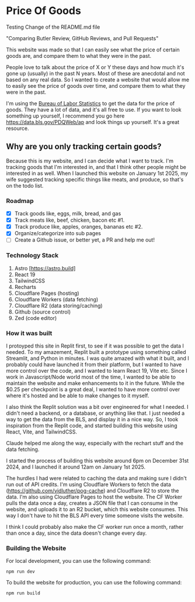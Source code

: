 # Price Of Goods

Testing Change of the README.md file

"Comparing Butler Review, GitHub Reviews, and Pull Requests"

This website was made so that I can easily see what the price of certain goods are, and compare them to what they were in the past.

People love to talk about the price of X or Y these days and how much it's gone up (usually) in the past N years. Most of these are anecdotal and not based on any real data.
So I wanted to create a website that would allow me to easily see the price of goods over time, and compare them to what they were in the past.

I'm using the [Bureau of Labor Statistics](https://www.bls.gov/) to get the data for the price of goods. They have a lot of data, and it's all free to use.
If you want to look something up yourself, I recommend you go here <https://data.bls.gov/PDQWeb/ap> and look things up yourself. It's a great resource.

## Why are you only tracking certain goods?

Because this is my website, and I can decide what I want to track. I'm tracking goods that I'm interested in, and that I think other people might be interested in as well.
When I launched this website on January 1st 2025, my wife suggested tracking specific things like meats, and produce, so that's on the todo list.

### Roadmap

- [x] Track goods like, eggs, milk, bread, and gas
- [x] Track meats like, beef, chicken, bacon etc #1.
- [x] Track produce like, apples, oranges, bananas etc #2.
- [x] Organize/categorize into sub pages
- [ ] Create a Github issue, or better yet, a PR and help me out!

### Technology Stack

1. Astro [https://astro.build]
2. React 19
3. TailwindCSS
4. Recharts
5. Cloudflare Pages (hosting)
6. Cloudflare Workers (data fetching)
7. Cloudflare R2 (data storing/caching)
6. Github (source control)
7. Zed (code editor)

### How it was built

I protoyped this site in Replit first, to see if it was possible to get the data I needed. To my amazement, Replit built a prototype using something called Streamlit, and Python in minutes.
I was quite amazed with what it built, and I probably could have launched it from their platform, but I wanted to have more control over the code, and I wanted to learn React 19, Vite etc.
Since I work in Javascript/Node world most of the time, I wanted to be able to maintain the website and make enhancements to it in the future. While the $0.25 per checkpoint is a great deal,
I wanted to have more control over where it's hosted and be able to make changes to it myself.

I also think the Replit solution was a bit over engineered for what I needed. I didn't need a backend, or a database, or anything like that. I just needed a way to get the data from the BLS, and display it in a nice way.
So, I took inspiration from the Replit code, and started building this website using React, Vite, and TailwindCSS.

Claude helped me along the way, especially with the rechart stuff and the data fetching.

I started the process of building this website around 6pm on December 31st 2024, and I launched it around 12am on January 1st 2025.

The hurdles I had were related to caching the data and making sure I didn't run out of API credits.
I'm using Cloudflare Workers to fetch the data (<https://github.com/vidluther/pog-cache>) and Cloudflare R2 to store the data. I'm also using Cloudflare Pages to host the website.
The CF Worker pulls the data once a day, creates a JSON file that I can consume in the website, and uploads it to an R2 bucket, which this website consumes. This way I don't have to hit the BLS API every time someone visits the website.

I think I could probably also make the CF worker run once a month, rather than once a day, since the data doesn't change every day.

### Building the Website

For local development, you can use the following command:

```
npm run dev
```

To build the website for production, you can use the following command:

```
npm run build
```
